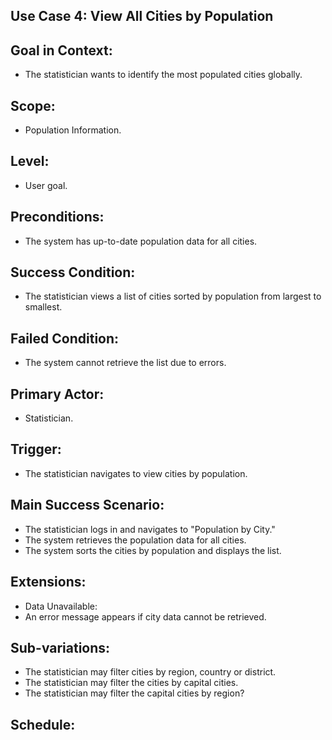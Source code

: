 ## Use Case 4: View All Cities by Population 
## Goal in Context: 
- The statistician wants to identify the most populated cities globally. 

## Scope: 
- Population Information. 

## Level: 
- User goal. 

## Preconditions: 
- The system has up-to-date population data for all cities. 

## Success Condition: 
- The statistician views a list of cities sorted by population from largest to smallest. 

## Failed Condition: 
- The system cannot retrieve the list due to errors. 

## Primary Actor: 
- Statistician. 

## Trigger: 
- The statistician navigates to view cities by population. 

## Main Success Scenario: 
- The statistician logs in and navigates to "Population by City." 
- The system retrieves the population data for all cities. 
- The system sorts the cities by population and displays the list. 

## Extensions: 
  - Data Unavailable: 
   - An error message appears if city data cannot be retrieved. 

## Sub-variations: 
- The statistician may filter cities by region, country or district. 
- The statistician may filter the cities by capital cities. 
- The statistician may filter the capital cities by region? 

## Schedule: 

       
